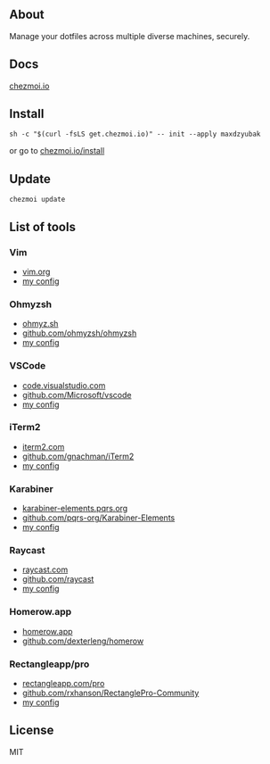 ## About
Manage your dotfiles across multiple diverse machines, securely.

## Docs
[chezmoi.io](https://chezmoi.io/)

## Install
```
sh -c "$(curl -fsLS get.chezmoi.io)" -- init --apply maxdzyubak
```
or go to
[chezmoi.io/install](https://www.chezmoi.io/install/)
## Update
```
chezmoi update
```
## List of tools
### Vim
* [vim.org](https://www.vim.org/)
* [my config](https://github.com/maxdzyubak/dotfiles/tree/main/dot_vim)
### Ohmyzsh
* [ohmyz.sh](https://ohmyz.sh/)
* [github.com/ohmyzsh/ohmyzsh](https://github.com/ohmyzsh/ohmyzsh)
* [my config](https://github.com/maxdzyubak/dotfiles/blob/main/dot_zshrc)
### VSCode
* [code.visualstudio.com](https://code.visualstudio.com/)
* [github.com/Microsoft/vscode](https://github.com/Microsoft/vscode/)
* [my config](https://github.com/maxdzyubak/dotfiles/tree/main/private_Library/private_Application%20Support/private_Code/User)
### iTerm2
* [iterm2.com](https://iterm2.com/)
* [github.com/gnachman/iTerm2](https://github.com/gnachman/iTerm2)
* [my config](https://github.com/maxdzyubak/dotfiles/tree/main/iterm2)
### Karabiner
* [karabiner-elements.pqrs.org](https://karabiner-elements.pqrs.org/)
* [github.com/pqrs-org/Karabiner-Elements](https://github.com/pqrs-org/Karabiner-Elements)
* [my config](https://github.com/maxdzyubak/dotfiles/blob/main/dot_config/private_karabiner/private_karabiner.json)
### Raycast
* [raycast.com](https://www.raycast.com/)
* [github.com/raycast](https://github.com/raycast)
* [my config](https://github.com/maxdzyubak/dotfiles/tree/main/dot_config/raycast)
### Homerow.app
* [homerow.app](https://www.homerow.app/)
* [github.com/dexterleng/homerow](https://github.com/dexterleng/homerow)
### Rectangleapp/pro
* [rectangleapp.com/pro](https://rectangleapp.com/pro)
* [github.com/rxhanson/RectanglePro-Community](https://github.com/rxhanson/RectanglePro-Community)
* [my config](https://github.com/maxdzyubak/dotfiles/blob/main/dot_config/RectangleProConfig.json)
## License
MIT